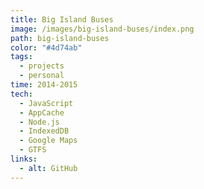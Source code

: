```yaml
---
title: Big Island Buses
image: /images/big-island-buses/index.png
path: big-island-buses
color: "#4d74ab"
tags:
  - projects
  - personal
time: 2014-2015
tech:
  - JavaScript
  - AppCache
  - Node.js
  - IndexedDB
  - Google Maps
  - GTFS
links:
  - alt: GitHub
---
```

